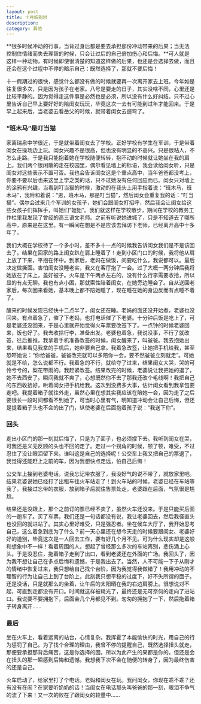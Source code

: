 ```yaml
---
layout: post
title: 十月临别时
description:  
category: 其他
---
```


**很多时候冲动的行事，当背过身后都是要去承担那份冲动带来的后果；当无法控制住情绪而失去理智的时候，只会让过后的自己倍加伤心和后悔。**可人就是这样一种动物，有时候即使很清楚的知道这样做的后果，也还是会选择去做，而且还会在这个过程中不停的暗示自己：既然选择了，那就不要后悔！

十一假期过的很快，感觉什么都没有做的时候就要再一次离开家去上班。今年如是往复很多次，只是因为孩子在老家。八号是要走的日子，其实没啥不同，心里还是比较平静的。因为觉得走这件事是必然也是必须，所以没有什么好纠结。只不过心里告诉自己早上要好好的陪闺女玩玩，毕竟这次一去有可能到过年才能回来。于是早上起来后，当老婆去看岳父的时候，就带着闺女去遛弯了。

### “班木马”是叮当猫

家离瑞泉中学很近，于是就带着闺女去了学校。正好学校有学生在军训，于是带着闺女在操场边上玩。闺女兴趣不是很高，但也没有明显的不高兴。只是很粘人，不怎么走路。于是我只能抱着她在学校随便转转，抱不动的时候就让她坐在我的肩上。我们两个很闲散的走在校园里，偶尔看见墙上的标语，我会读给闺女听，只是闺女对这些表示不置可否。我也会告诉闺女这是个重点高中，当年爸爸都没考上，你要不要以后也来这里上学之类的话，只不过她没有任何回应而已。闺女只对墙上的涂鸦有兴趣，当看到叮当猫的时候，激动的在我头上用手指着说：“班木马，班木马”，我附和着说：“恩，班木马，那是叮当猫”，然后闺女会重复我的话：“叮当猫”。偶尔会过来几个军训的女孩子，她们会跟闺女打招呼，然后我会让闺女给这些女孩子们挥挥手，叫她们“姐姐”。我们就这样在学校散步，期间在学校的教务工作栏里我发现了曾经的高三语文老师。之前有听说她进城了，只是不知道去了哪所高中，原来是在这里。有一瞬间在想是不是应该去拜访下老师，已经离开高中十多年了。

我们大概在学校待了一个多小时，差不多十一点的时候我告诉闺女我们是不是该回去了。结果在回家的路上闺女趴在肩上睡着了！走到小区门口的时候，我将他从肩上放了下来，平抱在怀中。到家后，老妈在做饭，问要吃什么，我说都可以。最后决定做撕面。害怕闺女没睡老实，我又在客厅抱了一会。过了大概一两分钟后我将她放在了床上，盖好被子。火车是下午两点左右的，没有什么行李需要收拾，所以显的有点无聊。我也有点小困，那就索性陪着闺女，在她旁边睡会了。自从送回老家后，每次回来看她，基本晚上都不陪她睡了，现在睡在她的身边反而有点睡不着了。

醒来的时候发现已经快十二点半了，闺女还在睡。老妈的面还没开始煮，老婆也没回来。有点着急了，催了下老妈，也打电话催了下老婆。十分钟后饭是吃上了，可是老婆还没回来，于是心里就开始觉得火车票要改签下了。一点钟的时候老婆回来，饭也好了。我去收拾行李，准备出发。老婆也着急，我说没事，不行了就改签，往后推推。我拿着手机准备改签的时候，闺女醒来了，叫爸爸。我去抱她出来，结果看见我拿的手机后，她非要自己拿。我着急改签，让她把手机给我，甚至恐吓她说：“你给爸爸，爸爸改完就可以多陪你一会，要不然爸爸立刻就走”。可她就是不给，怎么说都不行。我着急的不行，就给夺了过来，结果闺女大哭，哭的可怜兮兮的，梨花带雨的。我赶紧改签。结果改完的时候，老婆说让我把她的退了，她不去西安了。瞬间我就不爽了，心想既然你不去了那我还改个毛线啊！我把自己的东西收拾好，哄着闺女把手机给我。这次到没费多大事，估计闺女看到我拿包要走吧。我提着箱子就往外走，虽然心里在想其实我应该在陪她一会，因为走了之后要很长一段时间都看不到她了，可当时心里有气，明知道冲动会让自己后悔，但还是提着箱子头也不会的出了门，纵使老婆在后面抱着孩子说：“我送下你”。

### 回头

走出小区门的那一刻就后悔了，只是为了面子，也必须撑下去。我听到闺女在哭，可我还是义无反顾的头也不回的走了。走过一个拐角的时候，顿了顿，难受，不过忍住了没让眼泪留下来。谁叫这是自己的选择呢！公交车上我又把自己的票退了，我觉得还能赶上之前的车，因为我想快点走远，怕自己后悔！

公交车上接到老婆电话，说我忘记带衣服了，我没好气的说不带了，就放家里吧。结果老婆说她已经打了出租车往火车站走了！到火车站的时候，老婆已经在车站等我了。我接过忘带的衣服，放到箱子后就往售票处走，老婆跟在后面，气氛很是尴尬。

结果还是没跟上，那个之前订的票已经不卖了，虽然火车还没来。于是只能买后面的一趟车了。买了车票，我们还是一句话都没有说，我让老婆回去，然后我径直头也没回的就进站了。其实心里好难受，只是强忍者。坐在候车大厅了，我开始思考自己，这么着急到底为了什么？前一天心里还在想今天走的时候要跟闺女、老婆好好的道别，毕竟这次是一人回去工作，要有好几个月不见。可为什么现实却是这般和想象中不一样！看着周围的人，想起了曾经那么多次的车站离别，悲伤涌上心头。于是没忍住，拖着箱子走到了出口，看到老婆还在外面的广场。我回头了，因为我不想让自己在多点后悔和遗憾，于是我出去了。当然，人不可能一下子从刚才的情绪中恢复过来，我只想给自己找个台阶，因为我觉得我做错了！我用冲动的不理智的行为让自己上到了台阶上，此刻我只想平稳的过度下，好不失所谓的面子。还是没话，只是就那么的坐着，让午后的太阳晒在我的右边肩膀上。很想说对不起，可直到走都没有开口。时间就这样被耗光了，最终还是无可奈何的走向了进站口。我说要不要拥抱下，后面会几个月都见不到。匆匆的拥抱了一下，然后拖着箱子转身离开……

### 最后

坐在火车上，看着远离的站台，心情复杂。我挥霍了本能愉快的时光，用自己的行为惩罚了自己。为了找个合理的理由，我曾不停的提醒自己，既然选择扭头就走，那便要承担那背后痛苦，这是你选择的因，所以为此产生的果都是你的。但还是会在扭头的那一瞬感到后悔和遗憾。我想我下次不会在随便的转身了，因为最终伤害的还是自己。

火车启动了，给家里打了个电话。老妈和闺女在玩。我问闺女，你现在乖不乖？还有没有在闹？在家要听奶奶的话！当闺女在电话那头叫爸爸的那一刻，眼泪不争气的流了下来！又一次的败在了跟闺女的较量中……

